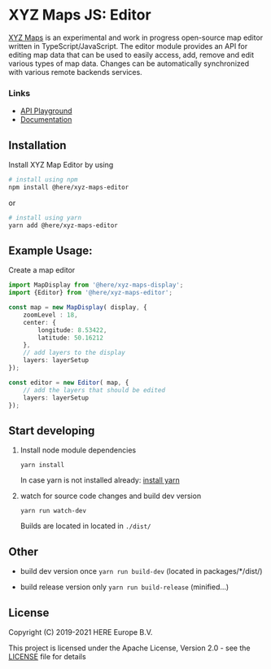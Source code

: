 # XYZ Maps JS: Editor

[XYZ Maps](https://github.com/heremaps/xyz-maps) is an experimental and work in progress open-source map editor written in TypeScript/JavaScript.
The editor module provides an API for editing map data that can be used to easily access, add, remove and edit various types of map data.
Changes can be automatically synchronized with various remote backends services.

### Links
* [API Playground](https://heremaps.github.io/xyz-editor/playground/#Display-Pitch_and_Rotate_Map)
* [Documentation](https://heremaps.github.io/xyz-editor/docs/)

## Installation
Install XYZ Map Editor by using
```sh
# install using npm
npm install @here/xyz-maps-editor
```
or
```sh
# install using yarn
yarn add @here/xyz-maps-editor
```

## Example Usage:
Create a map editor
```ts
import MapDisplay from '@here/xyz-maps-display';
import {Editor} from '@here/xyz-maps-editor';

const map = new MapDisplay( display, {
    zoomLevel : 18,
    center: {
        longitude: 8.53422,
        latitude: 50.16212
    },
    // add layers to the display
    layers: layerSetup
});

const editor = new Editor( map, {
    // add the layers that should be edited
    layers: layerSetup
});
```

## Start developing

1. Install node module dependencies
    ```
    yarn install
    ```
    In case yarn is not installed already: [install yarn](https://yarnpkg.com/en/docs/install)

2. watch for source code changes and build dev version
    ```
    yarn run watch-dev
    ```
    Builds are located in located in `./dist/`


## Other

* build dev version once `yarn run build-dev` (located in packages/*/dist/)

* build release version only `yarn run build-release` (minified...)


## License

Copyright (C) 2019-2021 HERE Europe B.V.

This project is licensed under the Apache License, Version 2.0 - see the [LICENSE](LICENSE) file for details
